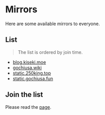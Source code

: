 # Mirrors

Here are some available mirrors to everyone.

## List

> The list is ordered by join time.

- [blog.kiseki.moe](https://github.com/250king/gochiusa/blob/main/image/blog.kiseki.moe.md)
- [gochiusa.wiki](https://github.com/250king/gochiusa/blob/main/image/gochiusa.wiki.md)
- [static.250king.top](https://github.com/250king/gochiusa/blob/main/image/static.250king.top.md)
- [static.gochiusa.fun](https://github.com/250king/gochiusa/blob/main/image/static.gochiusa.fun.md)

## Join the list

Please read the [page](https://github.com/250king/gochiusa/tree/main/source).
